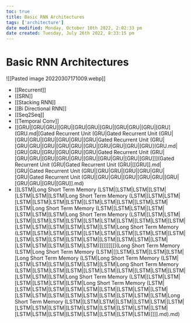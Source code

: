 ```yaml
---
toc: true
title: Basic RNN Architectures
tags: ['architecture']
date modified: Monday, October 10th 2022, 2:02:33 pm
date created: Tuesday, July 26th 2022, 8:33:15 pm
---
```


# Basic RNN Architectures

![[Pasted image 20220307171009.webp]]

- [[Recurrent]]
- [[SRN]]
- [[Stacking RNN]]
- [[Bi Directional RNN]]
- [[Seq2Seq]]
- [[Temporal Conv]]
- [[GRU|[GRU|GRU|[GRU|[GRU|GRU|[GRU|[GRU|GRU|[GRU|[GRU](GRU.md|[Gated Recurrent Unit (GRU|Gated Recurrent Unit (GRU|[GRU|GRU|[GRU|[GRU|GRU|[GRU|Gated Recurrent Unit (GRU|[GRU|GRU|[GRU|[GRU|GRU|[GRU|[GRU|GRU|[GRU|[GRU](GRU.md|[GRU|GRU|[GRU|[GRU|GRU|[GRU|Gated Recurrent Unit (GRU|[GRU|GRU|[GRU|[GRU|GRU|[GRU|[GRU|GRU|[GRU|[GRU]]](Gated Recurrent Unit (GRU|Gated Recurrent Unit (GRU|[[GRU]].md|[GRU|Gated Recurrent Unit (GRU|[GRU|GRU|[GRU|[GRU|GRU|[GRU|Gated Recurrent Unit (GRU|[GRU|GRU|[GRU|[GRU|GRU|[GRU|[GRU|GRU|[GRU|[GRU]].md)
- [[LSTM|Long Short Term Memory (LSTM|[LSTM|LSTM|[LSTM|[LSTM|LSTM|[LSTM|Long Short Term Memory (LSTM|[LSTM|LSTM|[LSTM|[LSTM|LSTM|[LSTM|[LSTM|LSTM|[LSTM|[LSTM|LSTM|[LSTM|Long Short Term Memory (LSTM|[LSTM|LSTM|[LSTM|[LSTM|LSTM|[LSTM|Long Short Term Memory (LSTM|[LSTM|LSTM|[LSTM|[LSTM|LSTM|[LSTM|[LSTM|LSTM|[LSTM|[LSTM|LSTM|[LSTM|[LSTM|LSTM|[LSTM|[LSTM|LSTM|[LSTM|Long Short Term Memory (LSTM|[LSTM|LSTM|[LSTM|[LSTM|LSTM|[LSTM|[LSTM|LSTM|[LSTM|[LSTM|LSTM|[LSTM|[LSTM|LSTM|[LSTM|[LSTM|LSTM|[LSTM|[LSTM|LSTM|[LSTM|[LSTM|LSTM)]]]]]]]]](Long Short Term Memory (LSTM|Long Short Term Memory (LSTM|[[LSTM|LSTM|[LSTM|[LSTM|[Long Short Term Memory (LSTM|Long Short Term Memory (LSTM|[LSTM|LSTM|[LSTM|[LSTM|LSTM|[LSTM|Long Short Term Memory (LSTM|[LSTM|LSTM|[LSTM|[LSTM|LSTM|[LSTM|[LSTM|LSTM|[LSTM|[LSTM|LSTM|[LSTM|Long Short Term Memory (LSTM|[LSTM|LSTM|[LSTM|[LSTM|LSTM|[LSTM|Long Short Term Memory (LSTM|[LSTM|LSTM|[LSTM|[LSTM|LSTM|[LSTM|[LSTM|LSTM|[LSTM|[LSTM|LSTM|[LSTM|[LSTM|LSTM|[LSTM|[LSTM|LSTM|[LSTM|Long Short Term Memory (LSTM|[LSTM|LSTM|[LSTM|[LSTM|LSTM|[LSTM|[LSTM|LSTM|[LSTM|[LSTM|LSTM|[LSTM|[LSTM|LSTM|[LSTM|[LSTM|LSTM|[LSTM|[LSTM|LSTM|[LSTM|[LSTM|LSTM)]]]].md).md)



